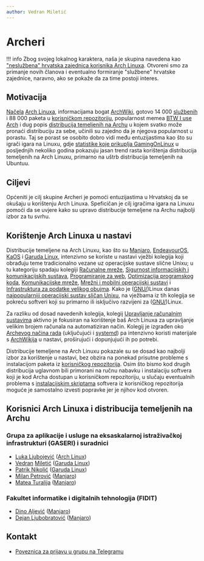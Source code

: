 ```yaml
---
author: Vedran Miletić
---
```


# Archeri

!!! info
    Zbog svojeg lokalnog karaktera, naša je skupina navedena kao ["neslužbena" hrvatska zajednica korisnika Arch Linuxa](https://wiki.archlinux.org/title/International_communities#Croatian). Otvoreni smo za primanje novih članova i eventualno formiranje "službene" hrvatske zajednice, naravno, ako se pokaže da za time postoji interes.

## Motivacija

[Načela](https://wiki.archlinux.org/title/Arch_Linux#Principles) [Arch Linuxa](https://archlinux.org/), informacijama bogat [ArchWiki](https://wiki.archlinux.org/), gotovo 14 000 [službenih](https://archlinux.org/packages/) i 88 000 paketa u [korisničkom repozitoriju](https://aur.archlinux.org/), popularnost memea [BTW I use Arch](https://knowyourmeme.com/memes/btw-i-use-arch) i dug popis [distribucija temeljenih na Archu](https://wiki.archlinux.org/title/Arch-based_distributions) u kojem svatko može pronaći distribuciju za sebe, učinili su zajedno da je njegova popularnost u porastu. Taj se porast se osobito dobro vidi među entuzijastima kao što su igrači igara na Linuxu, gdje [statistike koje prikuplja GamingOnLinux](https://www.gamingonlinux.com/users/statistics/) u posljednjih nekoliko godina pokazuju jasan trend rasta korištenja distribucija temeljenih na Arch Linuxu, primarno na uštrb distribucija temeljenih na Ubuntuu.

## Ciljevi

Općeniti je cilj skupine Archeri je pomoći entuzijastima u Hrvatskoj da se okušaju u korištenju Arch Linuxa. Speficičan je cilj igračima igara na Linuxu pomoći da se uvjere kako su upravo distribucije temeljene na Archu najbolji izbor za tu svrhu.

## Korištenje Arch Linuxa u nastavi

Distribucije temeljene na Arch Linuxu, kao što su [Manjaro](https://manjaro.org/), [EndeavourOS](https://endeavouros.com/), [KaOS](https://kaosx.us/) i [Garuda Linux](https://garudalinux.org/), intenzivno se koriste u nastavi vježbi kolegija koji obrađuju teme tradicionalno vezane uz operacijske sustave slične Unixu; u tu kategoriju spadaju kolegiji [Računalne mreže](../nastava/kolegiji/RM.md), [Sigurnost informacijskih i komunikacijskih sustava](../nastava/kolegiji/SIKS.md), [Programiranje za web](../nastava/kolegiji/PW.md), [Optimizacija programskog koda](../nastava/kolegiji/OPK.md), [Komunikacijske mreže](../nastava/kolegiji/KM.md), [Mrežni i mobilni operacijski sustavi](../nastava/kolegiji/MMOS.md) i [Infrastruktura za podatke velikog obujma](../nastava/kolegiji/IPVO.md). Kako je ([GNU/](https://wiki.installgentoo.com/wiki/Interjection))Linux danas [najpopularniji operacijski sustav sličan Unixu](https://www.theregister.com/2023/01/17/unix_is_dead/), na vježbama iz tih kolegija se pokreću softveri koji su primarno ili isključivo razvijeni za ([GNU/](https://www.lurkmore.com/view/GNU/Linux_interjection))Linux.

Za razliku od dosad navedenih kolegija, kolegij [Upravljanje računalnim sustavima](../nastava/kolegiji/URS.md) aktivno je fokusiran na korištenje baš Arch Linuxa za upravljanje velikim brojem računala na automatiziran način. Kolegij je izgrađen oko [Archevog načina rada](https://wiki.archlinux.org/title/Arch_terminology#The_Arch_Way) (uključujući i [systemd](https://systemd.io/)) pa intenzivno koristi materijale s [ArchWikija](https://wiki.archlinux.org/) u nastavi, proširujući i dopunjujući ih po potrebi.

Distribucije temeljene na Arch Linuxu pokazale su se dosad kao najbolji izbor za korištenje u nastavi, bez obzira na ponekad prisutne probleme s instalacijom paketa iz [korisničkog repozitorija](https://aur.archlinux.org/). Osim što bismo kod drugih distribucija uglavnom bili primorani na ručnu nabavku i instalaciju softvera koji je kod Archa dostupan u korisničkom repozitoriju, u slučaju eventualnih problema s [instalacijskim skriptama](https://wiki.archlinux.org/title/PKGBUILD) softvera iz korisničkog repozitorija moguće je samostalno izvesti popravke jer je njihov kod otvoren.

## Korisnici Arch Linuxa i distribucija temeljenih na Archu

### Grupa za aplikacije i usluge na eksaskalarnoj istraživačkoj infrastrukturi (GASERI) i suradnici

- [Luka Ljubojević](https://github.com/lukaljubojevic) ([Arch Linux](https://archlinux.org/))
- [Vedran](https://vedran.miletic.net/) [Miletić](https://www.miletic.net/) ([Garuda Linux](https://garudalinux.org/))
- [Patrik Nikolić](https://nikoli.ch/) ([Garuda Linux](https://garudalinux.org/))
- [Milan Petrović](https://milanxpetrovic.github.io/) ([Manjaro](https://manjaro.org/))
- [Matea Turalija](https://mateaturalija.github.io/) ([Manjaro](https://manjaro.org/))

### Fakultet informatike i digitalnih tehnologija (FIDIT)

- [Dino Aljević](https://portal.uniri.hr/Portfelj/7428) ([Manjaro](https://manjaro.org/))
- [Dejan Ljubobratović](https://www.rec.hr/) ([Manjaro](https://manjaro.org/))

## Kontakt

- [Poveznica za prijavu u grupu na Telegramu](https://t.me/+qHedXt0OXm4yMzc8)

